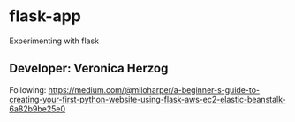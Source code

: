 # flask-app
Experimenting with flask

## Developer: Veronica Herzog


Following: https://medium.com/@miloharper/a-beginner-s-guide-to-creating-your-first-python-website-using-flask-aws-ec2-elastic-beanstalk-6a82b9be25e0
